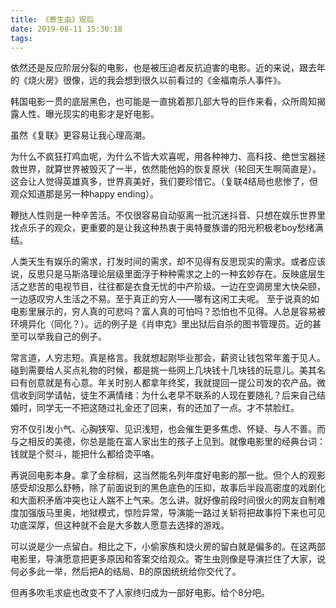 ```yaml
---
title: 《寄生虫》观后
date: 2019-08-11 15:30:18
tags:
---
```


依然还是反应阶层分裂的电影，也是被压迫者反抗迫害的电影。近的来说，跟去年的《烧火房》很像，远的我会想到很久以前看过的《金福南杀人事件》。

韩国电影一贯的底层黑色，也可能是一直挑着那几部大导的巨作来看，众所周知揭露人性、曝光现实的电影才是好电影。

虽然《复联》更容易让我心理高潮。

为什么不疯狂打鸡血呢，为什么不皆大欢喜呢，用各种神力、高科技、绝世宝器拯救世界，就算世界被毁灭了一半，依然能他妈的恢复原状（轮回天生啊简直是）。这会让人觉得英雄真多，世界真美好，我们要珍惜它。（复联4结局也悲惨了，但观众知道那是另一种happy ending）。

 <!--more-->

鞭挞人性则是一种辛苦活。不仅很容易自动驱离一批沉迷抖音、只想在娱乐世界里找点乐子的观众，更重要的是让我这种热衷于奥特曼族谱的阳光积极老boy愁绪满结。

人类天生有娱乐的需求，打发时间的需求，却不见得有反思现实的需求。或者应该说，反思只是马斯洛理论层级里面浮于种种需求之上的一种玄妙存在。反映底层生活之悲苦的电视节目，往往都是衣食无忧的中产阶级。一边在空调房里大快朵颐，一边感叹穷人生活之不易。至于真正的穷人——哪有这闲工夫呢。
至于说真的如电影里展示的，穷人真的可悲吗？富人真的可怕吗？恐怕也不见得。人总是容易被环境异化（同化？）。远的例子是《肖申克》里出狱后自杀的图书管理员。近的甚至可以举我自己的例子。

常言道，人穷志短。真是格言。我就想起刚毕业那会，薪资让钱包常年羞于见人。碰到需要给人买点礼物的时候，都是挑一些网上几块钱十几块钱的玩意儿。美其名曰有创意就是有心意。年关时别人都拿年终奖，我就提回一提公司发的农产品。微信收到同学请帖，徒生不满情绪：为什么老早不联系的人现在要随礼？后来自己结婚时，同学无一不把这随过礼金还了回来，有的还加了一点。才不禁脸红。

穷不仅引发小气、心胸狭窄、见识浅短，也会催生更多焦虑、怀疑、与人不善。而与之相反的美德，你总是能在富人家出生的孩子上见到。就像电影里的经典台词：钱就是个熨斗，能把什么都给烫平咯。

再说回电影本身。拿了金棕榈，这当然能名列年度好电影的那一批。但个人的观影感受却没那么舒畅，除了前面说到的黑色底色的压抑，故事后半段高密度的戏剧化和大面积矛盾冲突也让人踹不上气来。怎么讲。就好像前段时间很火的网友自制难度加强版马里奥，地狱模式，惊险异常，导演能一路过关斩将把故事捋下来也可见功底深厚，但这种就不会是大多数人愿意去选择的游戏。

可以说是少一点留白。相比之下，小偷家族和烧火房的留白就是偏多的。在这两部电影里，导演愿意把更多原因和答案交给观众。寄生虫则像是导演拦住了大家，说何必多此一举，然后把A的结局、B的原因统统给你交代了。

但再多吹毛求疵也改变不了人家终归成为一部好电影。给个8分吧。
